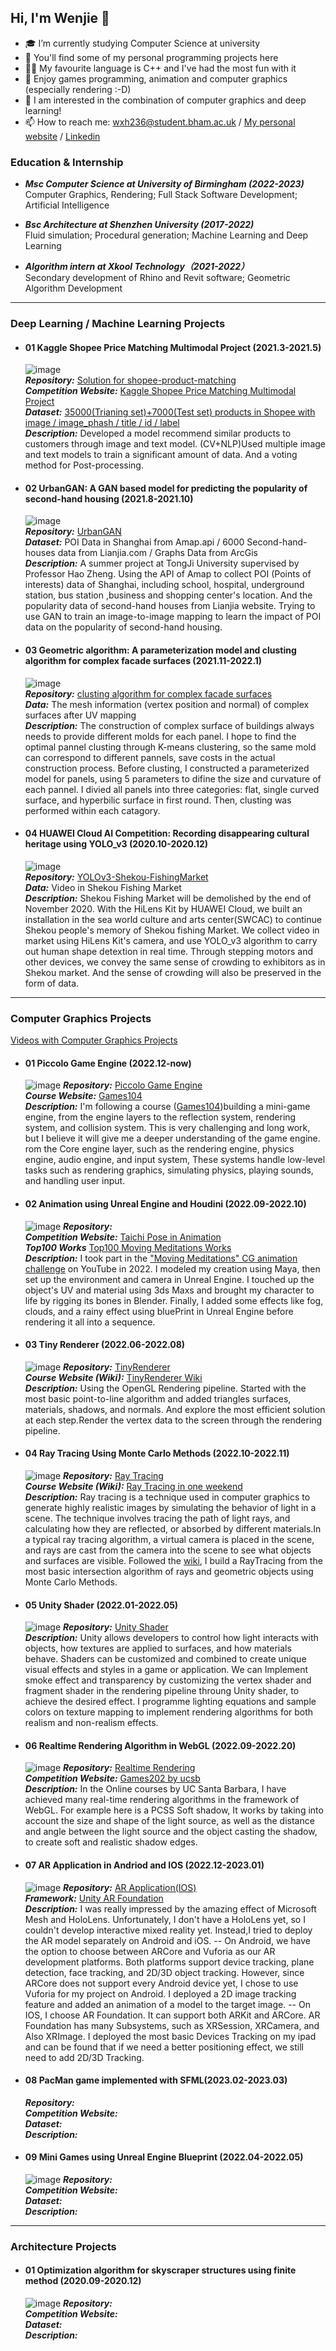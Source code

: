 ## Hi, I'm Wenjie 👋

- 🎓 I’m currently studying Computer Science at university
- 🔭 You'll find some of my personal programming projects here
- 👨‍💻 My favourite language is C++ and I've had the most fun with it
- 💭 Enjoy games programming, animation and computer graphics (especially rendering :-D)
- 🌱 I am interested in the combination of computer graphics and deep learning!
- 📫 How to reach me: wxh236@student.bham.ac.uk / [My personal website](https://wenjiehuang.net) / [Linkedin](https://www.linkedin.com/in/wenjie-huang-a1131317b/)

### Education & Internship

- ***Msc Computer Science at University of Birmingham (2022-2023)***\
  Computer Graphics, Rendering; Full Stack Software Development; Artificial Intelligence
  
- ***Bsc Architecture at Shenzhen University (2017-2022)***\
  Fluid simulation; Procedural generation; Machine Learning and Deep Learning
  
- ***Algorithm intern at Xkool Technology（2021-2022）***\
  Secondary development of Rhino and Revit software; Geometric Algorithm Development
  
___


### Deep Learning / Machine Learning Projects

- #### 01 Kaggle Shopee Price Matching Multimodal Project (2021.3-2021.5)
  ![image](https://user-images.githubusercontent.com/82434538/235367788-99edfa08-1607-4c30-8302-7829df334385.png)\
  ***Repository:*** [Solution for shopee-product-matching](https://github.com/SZU-WenjieHuang/Kaggle-Shopee-Price-Matching-Multimodal-Project)\
  ***Competition Website:*** [Kaggle Shopee Price Matching Multimodal Project](https://www.kaggle.com/competitions/shopee-product-matching)\
  ***Dataset:*** [35000(Trianing set)+7000(Test set) products in Shopee with image / image_phash / title / id / label](https://www.kaggle.com/competitions/shopee-product-matching/data)\
  ***Description:*** Developed a model recommend similar products to customers through image and text model. (CV+NLP)Used multiple image and text models to train a significant amount of data. And a voting method for Post-processing.


- #### 02 UrbanGAN: A GAN based model for predicting the popularity of second-hand housing (2021.8-2021.10)
  ![image](https://user-images.githubusercontent.com/82434538/235367824-ae42a995-00ad-4d98-96b5-e09f6e415b0a.png)\
  ***Repository:*** [UrbanGAN](https://github.com/SZU-WenjieHuang/UrbanGAN)\
  ***Dataset:*** POI Data in Shanghai from Amap.api / 6000 Second-hand-houses data from Lianjia.com / Graphs Data from ArcGis\
  ***Description:*** A summer project at TongJi University supervised by Professor Hao Zheng. Using the API of Amap to collect POI (Points of interests) data of Shanghai, including school, hospital, underground station, bus station ,business and shopping center's location. And the popularity data of second-hand houses from Lianjia website. Trying to use GAN to train an image-to-image mapping to learn the impact of POI data on the popularity of second-hand housing.
  
  
- #### 03 Geometric algorithm: A parameterization model and clusting algorithm for complex facade surfaces (2021.11-2022.1)
  ![image](https://user-images.githubusercontent.com/82434538/235367857-67b7efa0-0b40-46a2-a6b3-5c6d01e763fd.png)\
  ***Repository:*** [clusting algorithm for complex facade surfaces](https://github.com/SZU-WenjieHuang/clusting-algorithm-for-complex-facade-surfaces)\
  ***Data:*** The mesh information (vertex position and normal) of complex surfaces after UV mapping\
  ***Description:*** The construction of complex surface of buildings always needs to provide different molds for each panel. I hope to find the optimal pannel clusting through K-means clustering, so the same mold can correspond to different pannels, save costs in the actual construction process. Before clusting, I constructed a parameterized model for panels, using 5 parameters to difine the size and curvature of each pannel. I divied all panels into three categories: flat, single curved surface, and hyperbilic surface in first round. Then, clusting was performed within each catagory.
 
 
- #### 04 HUAWEI Cloud AI Competition: Recording disappearing cultural heritage using YOLO_v3 (2020.10-2020.12)
  ![image](https://user-images.githubusercontent.com/82434538/235367891-d0cd93e1-a20a-477c-8cfe-95c2a4ebcef3.png)\
  ***Repository:*** [YOLOv3-Shekou-FishingMarket](https://github.com/SZU-WenjieHuang/YOLOv3-ShekouMarket)\
  ***Data:*** Video in Shekou Fishing Market\
  ***Description:*** Shekou Fishing Market will be demolished by the end of November 2020. With the HiLens Kit by HUAWEI Cloud, we built an installation in the sea world culture and arts center(SWCAC) to continue Shekou people's memory of Shekou fishing Market. We collect video in market using HiLens Kit's camera, and use YOLO_v3 algorithm to carry out human shape detextion in real time. Through stepping motors and other devices, we convey the same sense of crowding to exhibitors as in Shekou market. And the sense of crowding will also be preserved in the form of data.

___

### Computer Graphics Projects
[Videos with Computer Graphics Projects](https://www.wenjiehuang.net/general-8)

- #### 01 Piccolo Game Engine (2022.12-now)
  ![image](https://user-images.githubusercontent.com/82434538/235370947-309b4b8d-f9e6-49f0-919e-85ab6ba9697f.png)
  ***Repository:*** [Piccolo Game Engine](https://github.com/SZU-WenjieHuang/Piccolo-GameEnging)\
  ***Course Website:*** [Games104](https://www.youtube.com/@piccoloengine)\
  ***Description:*** I'm following a course ([Games104](https://games104.boomingtech.com/sc/))building a mini-game engine, from the engine layers to the reflection system, rendering system, and collision system. This is very challenging and long work, but I believe it will give me a deeper understanding of the game engine. rom the Core engine layer, such as the rendering engine, physics engine, audio engine, and input system, These systems handle low-level tasks such as rendering graphics, simulating physics, playing sounds, and handling user input.


- #### 02 Animation using Unreal Engine and Houdini (2022.09-2022.10)
  ![image](https://user-images.githubusercontent.com/82434538/235370962-0014ae56-03dd-4d23-b2e0-4da13511aa9c.png)
  ***Repository:*** \
  ***Competition Website:*** [Taichi Pose in Animation](https://spaces.hightail.com/receive/W6tlKhjyWT)\
  ***Top100 Works*** [Top100 Moving Meditations Works](https://www.youtube.com/watch?v=8b5k0M8wTBg&t=23s)\
  ***Description:*** I took part in the ["Moving Meditations" CG animation challenge](https://www.youtube.com/watch?v=D0OvHVJV_XU&t=60s) on YouTube in 2022. I modeled my creation using Maya, then set up the environment and camera in Unreal Engine. I touched up the object's UV and material using 3ds Maxs and brought my character to life by rigging its bones in Blender. Finally, I added some effects like fog, clouds, and a rainy effect using bluePrint in Unreal Engine before rendering it all into a sequence.


- #### 03 Tiny Renderer (2022.06-2022.08)
  ![image](https://user-images.githubusercontent.com/82434538/235371020-def9d366-6221-438d-a78d-577447dbfdf6.png)
  ***Repository:*** [TinyRenderer](https://github.com/SZU-WenjieHuang/tinyrenderer)\
  ***Course Website (Wiki):*** [TinyRenderer Wiki](https://github.com/ssloy/tinyrenderer/wiki)\
  ***Description:*** Using the OpenGL Rendering pipeline. Started with the most basic point-to-line algorithm and added triangles surfaces, materials, shadows, and normals. And explore the most efficient solution at each step.Render the vertex data to the screen through the rendering pipeline.


- #### 04 Ray Tracing Using Monte Carlo Methods (2022.10-2022.11)
  ![image](https://user-images.githubusercontent.com/82434538/235371055-32570506-ae6c-4ebd-93d1-775515fd5ccc.png)
  ***Repository:***  [Ray Tracing](https://github.com/SZU-WenjieHuang/RayTracing)\
  ***Course Website (Wiki):*** [Ray Tracing in one weekend](https://raytracing.github.io/books/RayTracingInOneWeekend.html)\
  ***Description:*** Ray tracing is a technique used in computer graphics to generate highly realistic images by simulating the behavior of light in a scene. The technique involves tracing the path of light rays, and calculating how they are reflected, or absorbed by different materials.In a typical ray tracing algorithm, a virtual camera is placed in the scene, and rays are cast from the camera into the scene to see what objects and surfaces are visible. Followed the [wiki](https://raytracing.github.io/books/RayTracingInOneWeekend.html), I build a RayTracing from the most basic intersection algorithm of rays and geometric objects using Monte Carlo Methods.


- #### 05 Unity Shader (2022.01-2022.05)
  ![image](https://user-images.githubusercontent.com/82434538/235371077-5d5a485b-3245-4404-b8a7-de62c3729450.png)
  ***Repository:*** [Unity Shader](https://github.com/SZU-WenjieHuang/UnityShader)\
  ***Description:*** Unity allows developers to control how light interacts with objects, how textures are applied to surfaces, and how materials behave. Shaders can be customized and combined to create unique visual effects and styles in a game or application. We can Implement smoke effect and transparency by customizing the vertex shader and fragment shader in the rendering pipeline throung Unity shader, to achieve the desired effect. I programme lighting equations and sample colors on texture mapping to implement rendering algorithms for both realism and non-realism effects.


- #### 06 Realtime Rendering Algorithm in WebGL (2022.09-2022.20)
  ![image](https://user-images.githubusercontent.com/82434538/235371123-02974423-62b5-458d-8759-f75a7b4b5d2d.png)
  ***Repository:*** [Realtime Rendering](https://github.com/SZU-WenjieHuang/Games202-RealtimeRendering)\
  ***Competition Website:*** [Games202 by ucsb](https://sites.cs.ucsb.edu/~lingqi/teaching/games202.html)\
  ***Description:*** In the Online courses by UC Santa Barbara, I have achieved many real-time rendering algorithms in the framework of WebGL. For example here is a PCSS Soft shadow, It works by taking into account the size and shape of the light source, as well as the distance and angle between the light source and the object casting the shadow, to create soft and realistic shadow edges.


- #### 07 AR Application in Andriod and IOS (2022.12-2023.01)
  ![image](https://user-images.githubusercontent.com/82434538/235371164-8b1be4ab-5726-492f-bbd1-ec467e0b1523.png)
  ***Repository:*** [AR Application(IOS)](https://github.com/SZU-WenjieHuang/AR)\
  ***Framework:*** [Unity AR Foundation](https://github.com/Unity-Technologies/arfoundation-samples)\
  ***Description:*** I was really impressed by the amazing effect of Microsoft Mesh and HoloLens. Unfortunately, I don't have a HoloLens yet, so I couldn't develop interactive mixed reality yet. Instead,I tried to deploy the AR model separately on Android and iOS. 
  -- On Android, we have the option to choose between ARCore and Vuforia as our AR development platforms. Both platforms support device tracking, plane detection, face tracking, and 2D/3D object tracking. However, since ARCore does not support every Android device yet, I chose to use Vuforia for my project on Android. I deployed a 2D image tracking feature and added an animation of a model to the target image. 
  -- On IOS, I choose AR Foundation. It can support both ARKit and ARCore. AR Foundation has many Subsystems, such as XRSession, XRCamera, and Also XRImage. I deployed the most basic Devices Tracking on my ipad and can be found that if we need a better positioning effect, we still need to add 2D/3D Tracking.


- #### 08 PacMan game implemented with SFML(2023.02-2023.03)
  ***Repository:*** \
  ***Competition Website:***\
  ***Dataset:***\
  ***Description:***

- #### 09 Mini Games using Unreal Engine Blueprint (2022.04-2022.05)
  ![image](https://user-images.githubusercontent.com/82434538/235372264-527157cd-2739-4fe3-a3a0-a5da382cc4a9.png)
  ***Repository:*** \
  ***Competition Website:***\
  ***Dataset:***\
  ***Description:***

___

### Architecture Projects

- #### 01 Optimization algorithm for skyscraper structures using finite method (2020.09-2020.12)
  ![image](https://user-images.githubusercontent.com/82434538/235371589-51ded1cb-a91f-4673-88c1-570120cab7d5.png)
  ***Repository:*** \
  ***Competition Website:***\
  ***Dataset:***\
  ***Description:***

  
<!--
**SZU-WenjieHuang/SZU-WenjieHuang** is a ✨ _special_ ✨ repository because its `README.md` (this file) appears on your GitHub profile.

Here are some ideas to get you started:

- 🔭 I’m currently working on ...
- 🌱 I’m currently learning ...
- 👯 I’m looking to collaborate on ...
- 🤔 I’m looking for help with ...
- 💬 Ask me about ...
- 📫 How to reach me: ...
- 😄 Pronouns: ...
- ⚡ Fun fact: ...
-->
